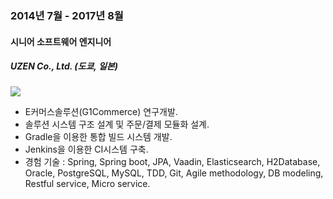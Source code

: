 ### 2014년 7월 - 2017년 8월

#### 시니어 소프트웨어 엔지니어

##### UZEN Co., Ltd. (도쿄, 일본)

<a href="http://stackshare.io/allan/uzen" target="_blank"><img src="https://img.shields.io/badge/tech-stack-0690fa.svg?style=flat"></a>

- E커머스솔루션(G1Commerce) 연구개발.
- 솔루션 시스템 구조 설계 및 주문/결제 모듈화 설계.
- Gradle을 이용한 통합 빌드 시스템 개발.
- Jenkins을 이용한 CI시스템 구축.
- 경험 기술 : Spring, Spring boot, JPA, Vaadin, Elasticsearch, H2Database, Oracle, PostgreSQL, MySQL, TDD, Git, Agile methodology, DB modeling, Restful service, Micro service.
